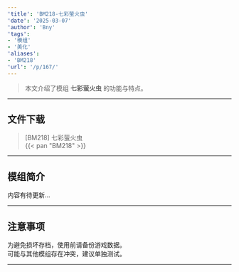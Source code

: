 ```yaml
---
'title': 'BM218-七彩萤火虫'
'date': '2025-03-07'
'author': 'Bny'
'tags':
- '模组'
- '美化'
'aliases':
- 'BM218'
'url': '/p/167/'
---
```


> 本文介绍了模组 **七彩萤火虫** 的功能与特点。

---

## 文件下载

> [BM218] 七彩萤火虫  
{{< pan "BM218" >}}  

---

## 模组简介

>  
内容有待更新...  

---

## 注意事项

>  
为避免损坏存档，使用前请备份游戏数据。  
可能与其他模组存在冲突，建议单独测试。  

---

